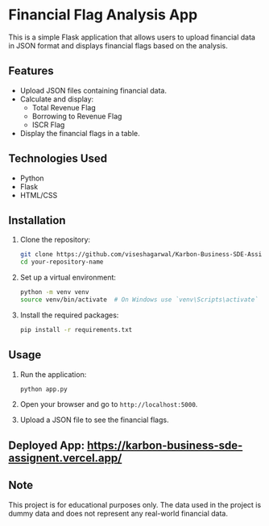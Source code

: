 # Financial Flag Analysis App

This is a simple Flask application that allows users to upload financial data in JSON format and displays financial flags based on the analysis.

## Features

- Upload JSON files containing financial data.
- Calculate and display:
  - Total Revenue Flag
  - Borrowing to Revenue Flag
  - ISCR Flag
- Display the financial flags in a table.

## Technologies Used

- Python
- Flask
- HTML/CSS

## Installation

1. Clone the repository:

   ```bash
   git clone https://github.com/viseshagarwal/Karbon-Business-SDE-Assignent.git
   cd your-repository-name
   ```



2. Set up a virtual environment:

   ```bash
   python -m venv venv
   source venv/bin/activate  # On Windows use `venv\Scripts\activate`
   ```

3. Install the required packages:

   ```bash
   pip install -r requirements.txt
   ```

## Usage

1. Run the application:

   ```bash
   python app.py
   ```

2. Open your browser and go to `http://localhost:5000`.

3. Upload a JSON file to see the financial flags.

## Deployed App: https://karbon-business-sde-assignent.vercel.app/

## Note

This project is for educational purposes only. The data used in the project is dummy data and does not represent any real-world financial data.
